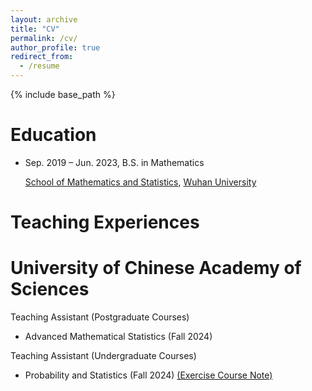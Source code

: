 ```yaml
---
layout: archive
title: "CV"
permalink: /cv/
author_profile: true
redirect_from:
  - /resume
---
```


{% include base_path %}

Education
======
* Sep. 2019 – Jun. 2023, B.S. in Mathematics
  
  [School of Mathematics and Statistics](https://maths.whu.edu.cn/), [Wuhan University](https://www.whu.edu.cn/)

Teaching Experiences
======

University of Chinese Academy of Sciences
======

Teaching Assistant (Postgraduate Courses)
* Advanced Mathematical Statistics (Fall 2024)


Teaching Assistant (Undergraduate Courses)
* Probability and Statistics (Fall 2024) [(Exercise Course Note)](https://github.com/zgj19stat/Probability-and-Statistics-Fall-2024)
